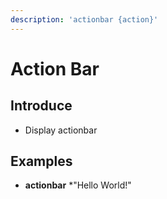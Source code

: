 ```yaml
---
description: 'actionbar {action}'
---
```


# Action Bar

## Introduce

* Display actionbar

## Examples

* **actionbar** \*"Hello World!"



